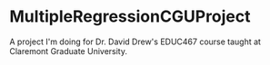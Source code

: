# MultipleRegressionCGUProject
A project I'm doing for Dr. David Drew's EDUC467 course taught at Claremont Graduate University.
